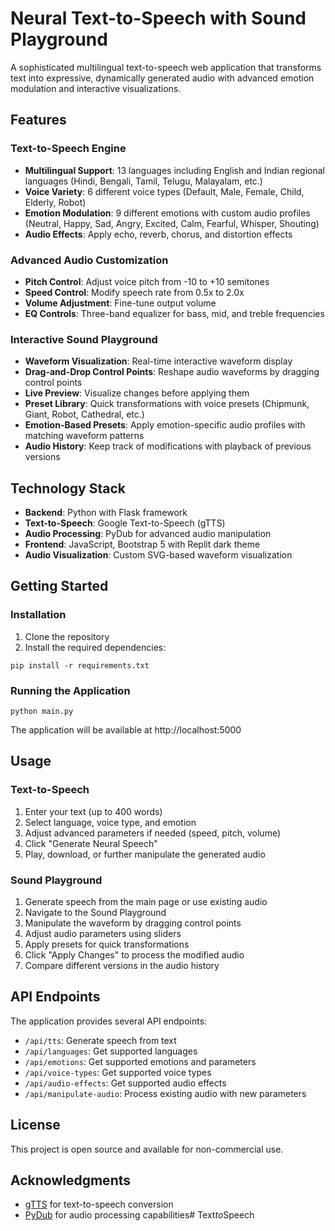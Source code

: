 # Neural Text-to-Speech with Sound Playground

A sophisticated multilingual text-to-speech web application that transforms text into expressive, dynamically generated audio with advanced emotion modulation and interactive visualizations.

## Features

### Text-to-Speech Engine
- **Multilingual Support**: 13 languages including English and Indian regional languages (Hindi, Bengali, Tamil, Telugu, Malayalam, etc.)
- **Voice Variety**: 6 different voice types (Default, Male, Female, Child, Elderly, Robot)
- **Emotion Modulation**: 9 different emotions with custom audio profiles (Neutral, Happy, Sad, Angry, Excited, Calm, Fearful, Whisper, Shouting)
- **Audio Effects**: Apply echo, reverb, chorus, and distortion effects

### Advanced Audio Customization
- **Pitch Control**: Adjust voice pitch from -10 to +10 semitones
- **Speed Control**: Modify speech rate from 0.5x to 2.0x
- **Volume Adjustment**: Fine-tune output volume
- **EQ Controls**: Three-band equalizer for bass, mid, and treble frequencies

### Interactive Sound Playground
- **Waveform Visualization**: Real-time interactive waveform display
- **Drag-and-Drop Control Points**: Reshape audio waveforms by dragging control points
- **Live Preview**: Visualize changes before applying them
- **Preset Library**: Quick transformations with voice presets (Chipmunk, Giant, Robot, Cathedral, etc.)
- **Emotion-Based Presets**: Apply emotion-specific audio profiles with matching waveform patterns
- **Audio History**: Keep track of modifications with playback of previous versions

## Technology Stack

- **Backend**: Python with Flask framework
- **Text-to-Speech**: Google Text-to-Speech (gTTS)
- **Audio Processing**: PyDub for advanced audio manipulation
- **Frontend**: JavaScript, Bootstrap 5 with Replit dark theme
- **Audio Visualization**: Custom SVG-based waveform visualization

## Getting Started

### Installation

1. Clone the repository
2. Install the required dependencies:
```
pip install -r requirements.txt
```

### Running the Application

```
python main.py
```
The application will be available at http://localhost:5000

## Usage

### Text-to-Speech
1. Enter your text (up to 400 words)
2. Select language, voice type, and emotion
3. Adjust advanced parameters if needed (speed, pitch, volume)
4. Click "Generate Neural Speech"
5. Play, download, or further manipulate the generated audio

### Sound Playground
1. Generate speech from the main page or use existing audio
2. Navigate to the Sound Playground
3. Manipulate the waveform by dragging control points
4. Adjust audio parameters using sliders
5. Apply presets for quick transformations
6. Click "Apply Changes" to process the modified audio
7. Compare different versions in the audio history

## API Endpoints

The application provides several API endpoints:

- `/api/tts`: Generate speech from text
- `/api/languages`: Get supported languages
- `/api/emotions`: Get supported emotions and parameters
- `/api/voice-types`: Get supported voice types
- `/api/audio-effects`: Get supported audio effects
- `/api/manipulate-audio`: Process existing audio with new parameters

## License

This project is open source and available for non-commercial use.

## Acknowledgments

- [gTTS](https://github.com/gtts/gtts) for text-to-speech conversion
- [PyDub](https://github.com/jiaaro/pydub) for audio processing capabilities#   T e x t _ t o _ S p e e c h  
 